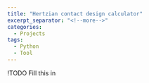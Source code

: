 ```yaml
---
title: "Hertzian contact design calculator"
excerpt_separator: "<!--more-->"
categories:
  - Projects
tags:
  - Python
  - Tool
---
```


!TODO 
Fill this in